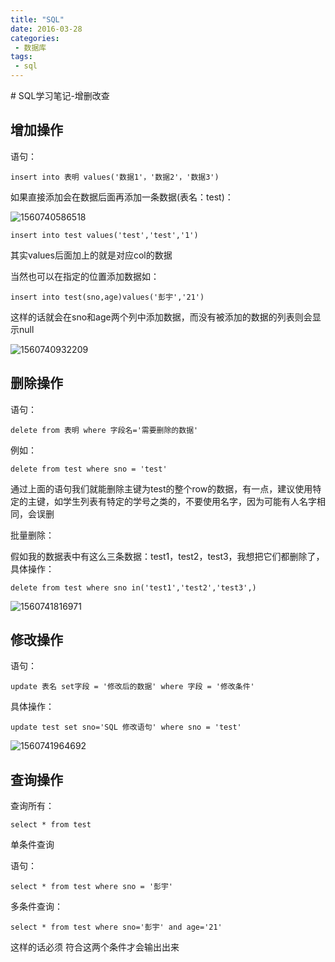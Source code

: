 ```yaml
---
title: "SQL"
date: 2016-03-28
categories:
 - 数据库
tags:
 - sql
---
```

<Boxx/>
# SQL学习笔记-增删改查

## 增加操作

语句：

```
insert into 表明 values('数据1'，'数据2'，'数据3')
```

如果直接添加会在数据后面再添加一条数据(表名：test)：

![1560740586518](C:\Users\Win10\AppData\Roaming\Typora\typora-user-images\1560740586518.png)

```
insert into test values('test','test','1')
```

其实values后面加上的就是对应col的数据



当然也可以在指定的位置添加数据如：

```
insert into test(sno,age)values('彭宇','21')
```

这样的话就会在sno和age两个列中添加数据，而没有被添加的数据的列表则会显示null

![1560740932209](C:\Users\Win10\AppData\Roaming\Typora\typora-user-images\1560740932209.png)

## 删除操作

语句：

```
delete from 表明 where 字段名='需要删除的数据'
```

例如：

```
delete from test where sno = 'test'
```

通过上面的语句我们就能删除主键为test的整个row的数据，有一点，建议使用特定的主键，如学生列表有特定的学号之类的，不要使用名字，因为可能有人名字相同，会误删

批量删除：

假如我的数据表中有这么三条数据：test1，test2，test3，我想把它们都删除了，具体操作：

```
delete from test where sno in('test1','test2','test3',)
```

![1560741816971](C:\Users\Win10\AppData\Roaming\Typora\typora-user-images\1560741816971.png)

## 修改操作

语句：

```
update 表名 set字段 = '修改后的数据' where 字段 = '修改条件'
```

具体操作：

````
update test set sno='SQL 修改语句' where sno = 'test'
````

![1560741964692](C:\Users\Win10\AppData\Roaming\Typora\typora-user-images\1560741964692.png)

## 查询操作

查询所有：

```
select * from test
```

单条件查询

语句：

```
select * from test where sno = '彭宇'
```

多条件查询：

```
select * from test where sno='彭宇' and age='21'
```

这样的话必须 符合这两个条件才会输出出来